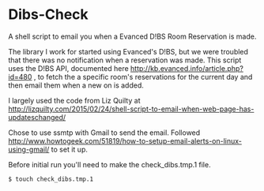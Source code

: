 # Dibs-Check
A shell script to email you when a Evanced D!BS Room Reservation is made.

The library I work for started using Evanced's D!BS, but we were troubled that there was no notification when a reservation was made. This script uses the D!BS API, documented here http://kb.evanced.info/article.php?id=480 , to fetch the a specific room's reservations for the current day and then email them when a new on is added.

I largely used the code from Liz Quilty at http://lizquilty.com/2015/02/24/shell-script-to-email-when-web-page-has-updateschanged/

Chose to use ssmtp with Gmail to send the email. Followed http://www.howtogeek.com/51819/how-to-setup-email-alerts-on-linux-using-gmail/ to set it up.

Before initial run you'll need to make the check_dibs.tmp.1 file.

<code>$ touch check_dibs.tmp.1</code>
